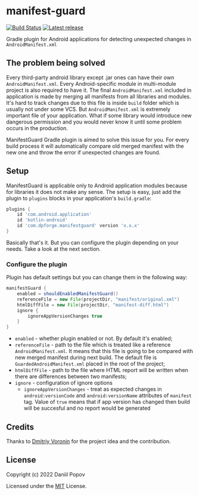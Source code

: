 # manifest-guard
[![Build Status](https://travis-ci.com/int02h/manifest-guard.svg?branch=main)](https://travis-ci.com/github/int02h/manifest-guard)
[![Latest release](https://img.shields.io/github/release/int02h/manifest-guard.svg)](https://github.com/int02h/manifest-guard/releases/latest)

Gradle plugin for Android applications for detecting unexpected changes in `AndroidManifest.xml`

## The problem being solved
Every third-party android library except .jar ones can have their own `AndroidManifest.xml`. Every Android-specific module in multi-module project is also required to have it. The final
`AndroidManifest.xml` included in application is made by merging all manifests from all libraries and modules. It's hard to track changes due to this file is inside `build` folder which is usually not under some VCS. But `AndroidManifest.xml` is extremely important file of your application. What if some library would introduce new dangerous permission and you would never know it until some problem occurs in the production.

ManifestGuard Gradle plugin is aimed to solve this issue for you. For every build process it will automatically compare old merged manifest with the new one and throw the error if unexpected changes are found.

## Setup
ManifestGuard is applicable only to Android application modules because for libraries it does not make any sense. The setup is easy, just add the plugin to `plugins` blocks in your application's `build.gradle`:
```groovy
plugins {
    id 'com.android.application'
    id 'kotlin-android'
    id 'com.dpforge.manifestguard' version 'x.x.x'
}
```
Basically that's it. But you can configure the plugin depending on your needs. Take a look at the next section.

### Configure the plugin
Plugin has default settings but you can change them in the following way:
```groovy
manifestGuard {
    enabled = shouldEnabledManifestGuard()
    referenceFile = new File(projectDir, "manifest/original.xml")
    htmlDiffFile = new File(projectDir, "manifest-diff.html")
    ignore {
        ignoreAppVersionChanges true
    }
}
```

* `enabled` - whether plugin enabled or not. By default it's enabled;
* `referenceFile` - path to the file which is treated like a reference `AndroidManifest.xml`. It means that this file is going to be compared with new merged manifest during next build. The default file is `GuardedAndroidManifest.xml` placed in the root of the project;
* `htmlDiffFile` - path to the file where HTML report will be written when there are differences between two manifests;
* `ignore` - configuration of ignore options
    * `ignoreAppVersionChanges` - treat as expected changes in `android:versionCode` and `android:versionName` attributes of `manifest` tag. Value of `true` means that if app version has changed then build will be succesful and no report would be generated

## Credits
Thanks to [Dmitriy Voronin](https://github.com/dsvoronin) for the project idea and the contribution.

## License

Copyright (c) 2022 Daniil Popov

Licensed under the [MIT](LICENSE) License.
